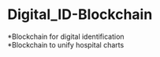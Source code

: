 # Digital_ID-Blockchain
*Blockchain for digital identification  
*Blockchain to unify hospital charts

